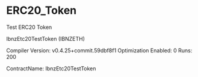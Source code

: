 # ERC20_Token
Test ERC20 Token 


IbnzEtc20TestToken (IBNZETH)


Compiler Version: v0.4.25+commit.59dbf8f1
Optimization Enabled: 0
Runs: 200

ContractName:
IbnzEtc20TestToken
